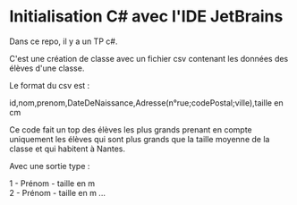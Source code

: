 # Initialisation C# avec l'IDE JetBrains

Dans ce repo, il y a un TP c#.

C'est une création de classe avec un fichier csv contenant les données des élèves d'une classe.

Le format du csv est :

id,nom,prenom,DateDeNaissance,Adresse(n°rue;codePostal;ville),taille en cm

Ce code fait un top des élèves les plus grands prenant en compte uniquement les élèves qui sont plus grands que la taille moyenne de la classe et qui habitent à Nantes.

Avec une sortie type :

1 - Prénom - taille en m \
2 - Prénom - taille en m ...
